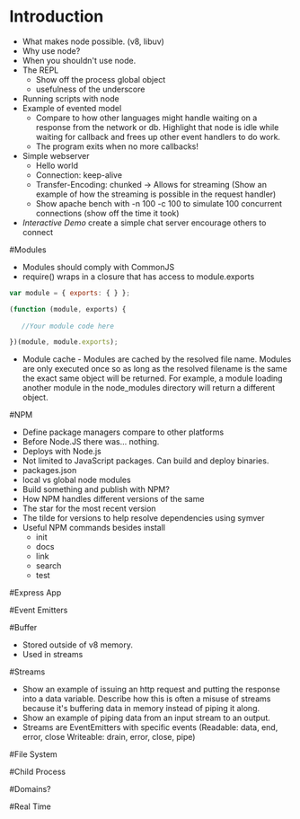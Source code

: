 # Introduction
- What makes node possible. (v8, libuv)
- Why use node?
- When you shouldn't use node.
- The REPL
	- Show off the process global object
   - usefulness of the underscore 
- Running scripts with node
- Example of evented model
	- Compare to how other languages might handle waiting on a response from the network or db. Highlight that node is idle while waiting for callback and frees up other event handlers to do work.
	- The program exits when no more callbacks!
- Simple webserver
	- Hello world
	- Connection: keep-alive
	- Transfer-Encoding: chunked -> Allows for streaming (Show an example of how the streaming is possible in the request handler)
	- Show apache bench with -n 100 -c 100 to simulate 100 concurrent connections (show off the time it took)
- *Interactive Demo* create a simple chat server encourage others to connect

#Modules 
- Modules should comply with CommonJS
- require() wraps in a closure that has access to module.exports
```JavaScript
var module = { exports: { } };

(function (module, exports) {
   
   //Your module code here

})(module, module.exports);

```
- Module cache - Modules are cached by the resolved file name. Modules are only executed once so as long as the resolved filename is the same the exact same object will be returned. For example, a module loading another module in the node_modules directory will return a different object. 

#NPM
- Define package managers compare to other platforms
- Before Node.JS there was... nothing.
- Deploys with Node.js
- Not limited to JavaScript packages. Can build and deploy binaries.
- packages.json
- local vs global node modules
- Build something and publish with NPM?
- How NPM handles different versions of the same 
- The star for the most recent version
- The tilde for versions to help resolve dependencies using symver
- Useful NPM commands besides install
  - init
  - docs
  - link
  - search
  - test

#Express App

#Event Emitters

#Buffer
- Stored outside of v8 memory.
- Used in streams

#Streams
- Show an example of issuing an http request and putting the response into a data variable. Describe how this is often a misuse of streams because it's buffering data in memory instead of piping it along.
- Show an example of piping data from an input stream to an output.
- Streams are EventEmitters with specific events  (Readable: data, end, error, close Writeable: drain, error, close, pipe)

#File System

#Child Process

#Domains?

#Real Time